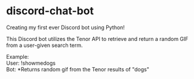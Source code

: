 # discord-chat-bot
Creating my first ever Discord bot using Python!

This Discord bot utilizes the Tenor API to retrieve and return a random GIF from a user-given search term.

Example:<br/>
User: !showmedogs<br/>
Bot: *Returns random gif from the Tenor results of "dogs"
